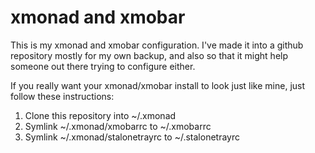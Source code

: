 # xmonad and xmobar

This is my xmonad and xmobar configuration. I've made it into a github
repository mostly for my own backup, and also so that it might help someone out
there trying to configure either.

If you really want your xmonad/xmobar install to look just like mine, just
follow these instructions:

1. Clone this repository into ~/.xmonad
2. Symlink ~/.xmonad/xmobarrc to ~/.xmobarrc
3. Symlink ~/.xmonad/stalonetrayrc to ~/.stalonetrayrc

